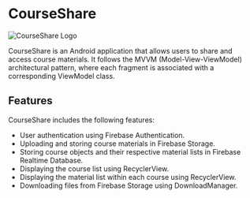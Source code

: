 # CourseShare

![CourseShare Logo](path_to_logo)

CourseShare is an Android application that allows users to share and access course materials. It follows the MVVM (Model-View-ViewModel) architectural pattern, where each fragment is associated with a corresponding ViewModel class.

## Features

CourseShare includes the following features:

- User authentication using Firebase Authentication.
- Uploading and storing course materials in Firebase Storage.
- Storing course objects and their respective material lists in Firebase Realtime Database.
- Displaying the course list using RecyclerView.
- Displaying the material list within each course using RecyclerView.
- Downloading files from Firebase Storage using DownloadManager.
